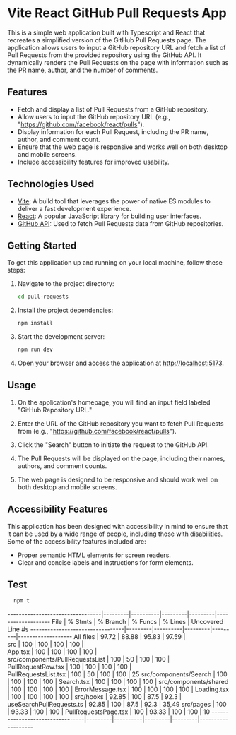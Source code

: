 # Vite React GitHub Pull Requests App

This is a simple web application built with Typescript and React that recreates a simplified version of the GitHub Pull Requests page. The application allows users to input a GitHub repository URL and fetch a list of Pull Requests from the provided repository using the GitHub API. It dynamically renders the Pull Requests on the page with information such as the PR name, author, and the number of comments.

## Features

- Fetch and display a list of Pull Requests from a GitHub repository.
- Allow users to input the GitHub repository URL (e.g., "https://github.com/facebook/react/pulls").
- Display information for each Pull Request, including the PR name, author, and comment count.
- Ensure that the web page is responsive and works well on both desktop and mobile screens.
- Include accessibility features for improved usability.

## Technologies Used

- [Vite](https://vitejs.dev/): A build tool that leverages the power of native ES modules to deliver a fast development experience.
- [React](https://reactjs.org/): A popular JavaScript library for building user interfaces.
- [GitHub API](https://developer.github.com/v3/): Used to fetch Pull Requests data from GitHub repositories.

## Getting Started

To get this application up and running on your local machine, follow these steps:


1. Navigate to the project directory:

   ```bash
   cd pull-requests
   ```

2. Install the project dependencies:

   ```bash
   npm install
   ```


3. Start the development server:

   ```bash
   npm run dev
   ```

4. Open your browser and access the application at [http://localhost:5173](http://localhost:5173/?).

## Usage

1. On the application's homepage, you will find an input field labeled "GitHub Repository URL."

2. Enter the URL of the GitHub repository you want to fetch Pull Requests from (e.g., "https://github.com/facebook/react/pulls").

3. Click the "Search" button to initiate the request to the GitHub API.

4. The Pull Requests will be displayed on the page, including their names, authors, and comment counts.

5. The web page is designed to be responsive and should work well on both desktop and mobile screens.

## Accessibility Features

This application has been designed with accessibility in mind to ensure that it can be used by a wide range of people, including those with disabilities. Some of the accessibility features included are:

- Proper semantic HTML elements for screen readers.
- Clear and concise labels and instructions for form elements.


## Test

 ```bash
   npm t
   ```
---------------------------------|---------|----------|---------|---------|-------------------
File                             | % Stmts | % Branch | % Funcs | % Lines | Uncovered Line #s 
---------------------------------|---------|----------|---------|---------|-------------------
All files                        |   97.72 |    88.88 |   95.83 |   97.59 |                   
 src                             |     100 |      100 |     100 |     100 |                   
  App.tsx                        |     100 |      100 |     100 |     100 |                   
 src/components/PullRequestsList |     100 |       50 |     100 |     100 |                   
  PullRequestRow.tsx             |     100 |      100 |     100 |     100 |                   
  PullRequestsList.tsx           |     100 |       50 |     100 |     100 | 25
 src/components/Search           |     100 |      100 |     100 |     100 | 
  Search.tsx                     |     100 |      100 |     100 |     100 | 
 src/components/shared           |     100 |      100 |     100 |     100 | 
  ErrorMessage.tsx               |     100 |      100 |     100 |     100 | 
  Loading.tsx                    |     100 |      100 |     100 |     100 | 
 src/hooks                       |   92.85 |      100 |    87.5 |    92.3 | 
  useSearchPullRequests.ts       |   92.85 |      100 |    87.5 |    92.3 | 35,49
 src/pages                       |     100 |    93.33 |     100 |     100 | 
  PullRequestsPage.tsx           |     100 |    93.33 |     100 |     100 | 10
---------------------------------|---------|----------|---------|---------|-------------------


